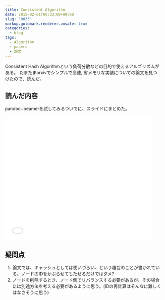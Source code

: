 ```yaml
---
title: Consistent Algorithm
date: 2015-02-01T00:33:00+09:00
slug: '0033'
markup.goldmark.renderer.unsafe: true
categories:
  - blog
tags:
  - Algorithm
  - papers
  - 論文
---
```


Consistent Hash Algorithmという負荷分散などの目的で使えるアルゴリズムがある。
たまたまarxivでシンプルで高速, 省メモリな実装についての論文を見つけたので、読んだ。

## 読んだ内容
pandoc+beamerを試してみるついでに、スライドにまとめた。

<iframe src="//www.slideshare.net/slideshow/embed_code/44282881" width="476" height="400" frameborder="0" marginwidth="0" marginheight="0" scrolling="no"></iframe>

## 疑問点

1. 論文では、キャッシュとしては使いづらい、という趣旨のことが書かれている。ノードのIDをかぶらせてもたせるだけではダメ?
2. ノードを削除するとき、ノード側でリバランスする必要があるが、その場合には別途方法を考える必要があるように思う。(IDの再計算はそんなに難しくはなさそうに思う)

